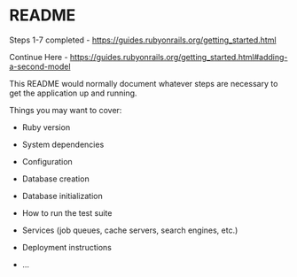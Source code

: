 # README

Steps 1-7 completed - https://guides.rubyonrails.org/getting_started.html

Continue Here - https://guides.rubyonrails.org/getting_started.html#adding-a-second-model

This README would normally document whatever steps are necessary to get the
application up and running.

Things you may want to cover:

* Ruby version

* System dependencies

* Configuration

* Database creation

* Database initialization

* How to run the test suite

* Services (job queues, cache servers, search engines, etc.)

* Deployment instructions

* ...
